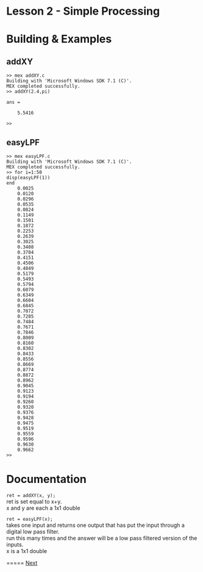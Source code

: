 Lesson 2 - Simple Processing
=====
# Building & Examples
## addXY
```
>> mex addXY.c
Building with 'Microsoft Windows SDK 7.1 (C)'.
MEX completed successfully.
>> addXY(2.4,pi)

ans =

    5.5416

>>
```

## easyLPF
```
>> mex easyLPF.c
Building with 'Microsoft Windows SDK 7.1 (C)'.
MEX completed successfully.
>> for i=1:50
disp(easyLPF(1))
end
    0.0025
    0.0120
    0.0296
    0.0535
    0.0824
    0.1149
    0.1501
    0.1872
    0.2253
    0.2639
    0.3025
    0.3408
    0.3784
    0.4151
    0.4506
    0.4849
    0.5179
    0.5493
    0.5794
    0.6079
    0.6349
    0.6604
    0.6845
    0.7072
    0.7285
    0.7484
    0.7671
    0.7846
    0.8009
    0.8160
    0.8302
    0.8433
    0.8556
    0.8669
    0.8774
    0.8872
    0.8962
    0.9045
    0.9123
    0.9194
    0.9260
    0.9320
    0.9376
    0.9428
    0.9475
    0.9519
    0.9559
    0.9596
    0.9630
    0.9662
>> 
```

# Documentation
`ret = addXY(x, y);`<br />
ret is set equal to x+y.<br />
x and y are each a 1x1 double

`ret = easyLPF(x);`<br />
takes one input and returns one output that has put the input through a digital low pass filter.<br />
run this many times and the answer will be a low pass filtered version of the inputs.<br />
x is a 1x1 double

=====
[Next](../Lesson%203%20-%20Class/Class.md)
